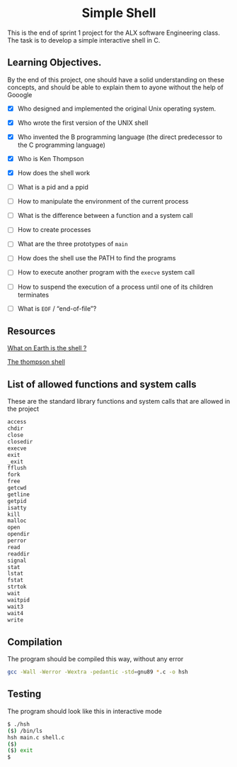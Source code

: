 <h1 align="center">Simple Shell</h1>

This is the end of sprint 1 project for the ALX software Engineering class. The task is to develop a simple interactive shell in C.


## Learning Objectives.
By the end of this project, one should have a solid understanding on these concepts, and should be able to explain them to ayone without the help of Gooogle

* [X] Who designed and implemented the original Unix operating system.
* [X] Who wrote the first version of the UNIX shell
* [X] Who invented the B programming language (the direct predecessor to the C programming language)
* [X] Who is Ken Thompson
* [X] How does the shell work
* [ ] What is a pid and a ppid
* [ ] How to manipulate the environment of the current process
* [ ] What is the difference between a function and a system call
* [ ] How to create processes
* [ ] What are the three prototypes of ```main```
* [ ] How does the shell use the PATH to find the programs
* [ ] How to execute another program with the ```execve``` system call
* [ ] How to suspend the execution of a process until one of its children terminates
* [ ] What is ```EOF```  / “end-of-file”?
                                         

## Resources 
[What on Earth is the shell ?](https://en.wikipedia.org/wiki/Unix_shell)

[The thompson shell ](https://en.wikipedia.org/wiki/Thompson_shell)


## List of allowed functions and system calls 
These are the  standard library functions and system calls that are allowed in the project

~~~c
access
chdir
close
closedir
execve
exit
_exit
fflush
fork
free
getcwd
getline
getpid
isatty
kill
malloc
open
opendir
perror
read
readdir
signal
stat
lstat
fstat
strtok
wait
waitpid
wait3
wait4
write
~~~


## Compilation
The program should be compiled this way, without any error

~~~bash
gcc -Wall -Werror -Wextra -pedantic -std=gnu89 *.c -o hsh
~~~

## Testing

The program should look like this in interactive mode 


~~~bash
$ ./hsh
($) /bin/ls
hsh main.c shell.c
($)
($) exit
$
~~~